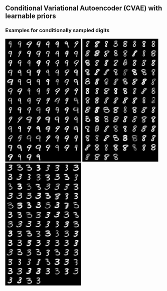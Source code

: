 ## **Conditional Variational Autoencoder (CVAE) with learnable priors**

### **Examples for conditionally sampled digits**

![Digit 9](example_pics/CVAE_MNIST_9.PNG)
![Digit 8](example_pics/CVAE_MNIST_8.PNG)
![Digit 3](example_pics/CVAE_MNIST_3.PNG)

